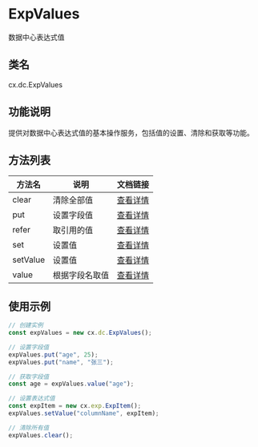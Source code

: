 # ExpValues

数据中心表达式值

## 类名
cx.dc.ExpValues

## 功能说明
提供对数据中心表达式值的基本操作服务，包括值的设置、清除和获取等功能。

## 方法列表
| 方法名 | 说明 | 文档链接 |
|--------|------|----------|
| clear | 清除全部值 | [查看详情](./clear/README.md) |
| put | 设置字段值 | [查看详情](./put/README.md) |
| refer | 取引用的值 | [查看详情](./refer/README.md) |
| set | 设置值 | [查看详情](./set/README.md) |
| setValue | 设置值 | [查看详情](./setValue/README.md) |
| value | 根据字段名取值 | [查看详情](./value/README.md) |

## 使用示例
```typescript
// 创建实例
const expValues = new cx.dc.ExpValues();

// 设置字段值
expValues.put("age", 25);
expValues.put("name", "张三");

// 获取字段值
const age = expValues.value("age");

// 设置表达式值
const expItem = new cx.exp.ExpItem();
expValues.setValue("columnName", expItem);

// 清除所有值
expValues.clear();
``` 